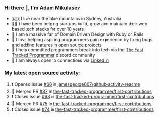 ### Hi there 👋, I’m Adam Mikulasev

- 🇦🇺 I live near the blue mountains in Sydney, Australia
- 👨‍💻 I have been helping startups build, grow and maintain their web based tech stacks for over 10 years
- 💎 I am a massive fan of Domain Driven Design with Ruby on Rails
- 💞️ I love helping aspiring programmers gain experience by fixing bugs and adding features in open source projects
- 🌱 I help committed programmers break into tech via the [The Fast Tracked Programmer](https://discord.com/invite/VaH6yVGe53) discord community
- 🔗 I am always open to connections via [Linked In](https://www.linkedin.com/in/adam-mikulasev-32690591/)

### My latest open source activity:

<!--START_SECTION:activity-->
1. ❗️ Opened issue [#66](https://github.com/jamesgeorge007/github-activity-readme/issues/66) in [jamesgeorge007/github-activity-readme](https://github.com/jamesgeorge007/github-activity-readme)
2. 🎉 Merged PR [#87](https://github.com/the-fast-tracked-programmer/first-contributions/pull/87) in [the-fast-tracked-programmer/first-contributions](https://github.com/the-fast-tracked-programmer/first-contributions)
3. ❗️ Closed issue [#63](https://github.com/the-fast-tracked-programmer/first-contributions/issues/63) in [the-fast-tracked-programmer/first-contributions](https://github.com/the-fast-tracked-programmer/first-contributions)
4. 🎉 Merged PR [#75](https://github.com/the-fast-tracked-programmer/first-contributions/pull/75) in [the-fast-tracked-programmer/first-contributions](https://github.com/the-fast-tracked-programmer/first-contributions)
5. ❗️ Closed issue [#74](https://github.com/the-fast-tracked-programmer/first-contributions/issues/74) in [the-fast-tracked-programmer/first-contributions](https://github.com/the-fast-tracked-programmer/first-contributions)
<!--END_SECTION:activity-->
